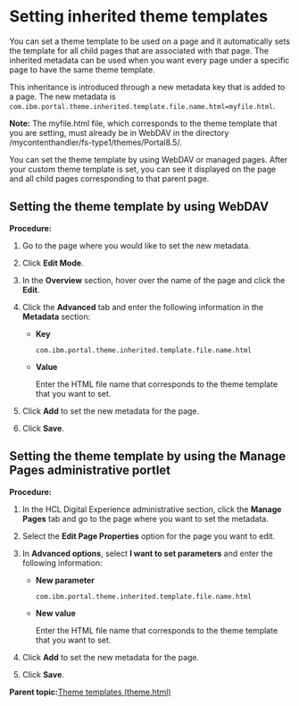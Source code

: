 # Setting inherited theme templates

You can set a theme template to be used on a page and it automatically sets the template for all child pages that are associated with that page. The inherited metadata can be used when you want every page under a specific page to have the same theme template.

This inheritance is introduced through a new metadata key that is added to a page. The new metadata is `com.ibm.portal.theme.inherited.template.file.name.html=myfile.html`.

**Note:** The myfile.html file, which corresponds to the theme template that you are setting, must already be in WebDAV in the directory /mycontenthandler/fs-type1/themes/Portal8.5/.

You can set the theme template by using WebDAV or managed pages. After your custom theme template is set, you can see it displayed on the page and all child pages corresponding to that parent page.

## Setting the theme template by using WebDAV

**Procedure:**

1.  Go to the page where you would like to set the new metadata.
2.  Click **Edit Mode**.
3.  In the **Overview** section, hover over the name of the page and click the **Edit**.
4.  Click the **Advanced** tab and enter the following information in the **Metadata** section:
    -   **Key**

        `com.ibm.portal.theme.inherited.template.file.name.html`

    -   **Value**

        Enter the HTML file name that corresponds to the theme template that you want to set.

5.  Click **Add** to set the new metadata for the page.
6.  Click **Save**.

## Setting the theme template by using the Manage Pages administrative portlet

**Procedure:**

1.  In the HCL Digital Experience administrative section, click the **Manage Pages** tab and go to the page where you want to set the metadata.
2.  Select the **Edit Page Properties** option for the page you want to edit.
3.  In **Advanced options**, select **I want to set parameters** and enter the following information:
    -   **New parameter**

        `com.ibm.portal.theme.inherited.template.file.name.html`

    -   **New value**

        Enter the HTML file name that corresponds to the theme template that you want to set.

4.  Click **Add** to set the new metadata for the page.
5.  Click **Save**.

**Parent topic:**[Theme templates \(theme.html\)](../dev-portlet/csa2_dgn_theme_html.md)


